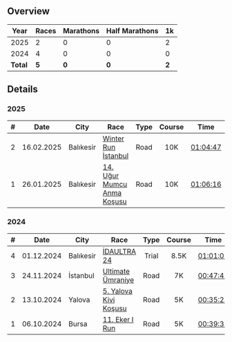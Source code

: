 ## Overview

| Year         |   Races     | Marathons | Half Marathons | 1k |
|--------------|-----------| -----------| -----------| -----------|
| 2025 |  2|  0| 0| 2|
| 2024 |  4|  0| 0| 0|
| **Total** |  **5**|  **0** | **0**| **2**|

## Details

### 2025

|# | Date         | City |  Race     | Type | Course |Time |
|--|:------------:|----|-----------|:----------:|:-------:|:---------:
|2 | 16.02.2025 | Balıkesir | [Winter Run İstanbul](https://winterrunistanbul.com/) | Road | 10K  | [01:04:47](https://my.raceresult.com/325884/results) |
|1 | 26.01.2025 | Balıkesir | [14. Uğur Mumcu Anma Koşusu](https://www.kartal.bel.tr/Belediyemiz/Haberler/41127) | Road | 10K  | [01:06:16](https://hurratiming.com/event/3) |

### 2024

|# | Date         | City |  Race     | Type | Course |Time |
|--|:------------:|----|-----------|:----------:|:-------:|:---------:
|4 | 01.12.2024 | Balıkesir | [İDAULTRA 24](https://www.idaultra.com/#intro) | Trial | 8.5K  | [01:01:02](https://argeustiming.com/results/g-live/g-live.html?f=../idaultra/2024/ida2024.clax) |
|3 | 24.11.2024 | İstanbul | [Ultimate Ümraniye](https://www.teamkronos.com/ultimate-umraniye) | Road | 7K  | [00:47:41](https://hurratiming.com/live/race/ultimateumraniye) |
|2 | 13.10.2024 | Yalova | [5. Yalova Kivi Koşusu](https://kivikosusu.com/) | Road | 5K  | [00:35:28](https://racetiming.com.tr/sonuclar/5-yalova-kivi-kosusu-2024/) |
|1 | 06.10.2024 | Bursa | [11. Eker I Run](https://www.ekerkosu.com/) | Road | 5K | [00:39:37](https://sonuc.plustiming.com/myresults.aspx?uid=16389-281-3-238347) |

